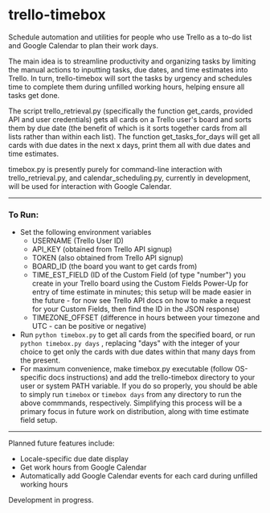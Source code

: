 # trello-timebox
Schedule automation and utilities for people who use Trello as a to-do list and Google Calendar to plan their work days.

The main idea is to streamline productivity and organizing tasks by limiting the manual actions to inputting tasks, due dates, and time estimates into Trello.
In turn, trello-timebox will sort the tasks by urgency and schedules time to complete them during unfilled working hours, helping ensure all tasks get done.

The script trello_retrieval.py (specifically the function get_cards, provided API and user credentials) gets all cards on a Trello user's board and sorts them by due date (the benefit of which is it sorts together cards from all lists rather than within each list).
The function get_tasks_for_days will get all cards with due dates in the next x days, print them all with due dates and time estimates.

timebox.py is presently purely for command-line interaction with trello_retrieval.py, and calendar_scheduling.py, currently in development, will be used for interaction with Google Calendar.

___

### To Run:
 - Set the following environment variables
   * USERNAME (Trello User ID)
   * API_KEY (obtained from Trello API signup)
   * TOKEN (also obtained from Trello API signup)
   * BOARD_ID (the board you want to get cards from)
   * TIME_EST_FIELD (ID of the Custom Field (of type "number") you create in your Trello board using the Custom Fields Power-Up for entry of time estimate in minutes; this setup will be made easier in the future - for now see Trello API docs on how to make a request for your Custom Fields, then find the ID in the JSON response)
   * TIMEZONE_OFFSET (difference in hours between your timezone and UTC - can be positive or negative)
 - Run `python timebox.py` to get all cards from the specified board, or run `python timebox.py days` , replacing "days" with the integer of your choice to get only the cards with due dates within that many days from the present.
 - For maximum convenience, make timebox.py executable (follow OS-specific docs instructions) and add the trello-timebox directory to your user or system PATH variable. If you do so properly, you should be able to simply run `timebox` or `timebox days` from any directory to run the above commmands, respectively. Simplifying this process will be a primary focus in future work on distribution, along with time estimate field setup.

____

Planned future features include:
- Locale-specific due date display
- Get work hours from Google Calendar
- Automatically add Google Calendar events for each card during unfilled working hours

Development in progress.